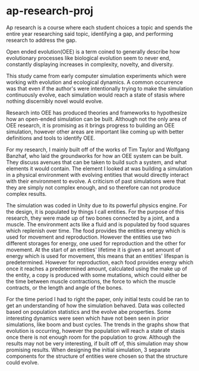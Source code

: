 # ap-research-proj

Ap research is a course where each student choices a topic and spends the entire year researching said topic, identifying a gap, and performing research to address the gap.

Open ended evolution(OEE) is a term coined to generally describe how evolutionary processes like biological evolution seem to never end, constantly displaying increases in complexity, novelty, and diversity.

This study came from early computer simulation experiments which were working with evolution and ecological dynamics. A common occurrence was that even if the author's were intentionally trying to make the simulation continuously evolve, each simulation would reach a state of stasis where nothing discernibly novel would evolve.

Research into OEE has produced theories and frameworks to hypothesize how an open-ended simulation can be built. Although not the only area of OEE research, it is promising as it brings progress to building an OEE simulation, however other areas are important like coming up with better definitions and tools to identify OEE.

For my research, I mainly built off of the works of Tim Taylor and Wolfgang Banzhaf, who laid the groundworks for how an OEE system can be built. They discuss avenues that can be taken to build such a system, and what elements it would contain. The element I looked at was building a simulation in a physical environment with evolving entities that would directly interact with their environment to evolve. A criticism of past simulations were that they are simply not complex enough, and so therefore can not produce complex results.

The simulation was coded in Unity due to its powerful physics engine. For the design, it is populated by things I call entities. For the purpose of this research, they were made up of two bones connected by a joint, and a muscle. The environment acts like a fluid and is populated by food squares which replenish over time. The food provides the entities energy which is used for movement and reproduction. However the entities use two different storages for energy, one used for reproduction and the other for movement. At the start of an entities' lifetime it is given a set amount of energy which is used for movement, this means that an entities' lifespan is predetermined. However for reproduction, each food provides energy which once it reaches a predetermined amount, calculated using the make up of the entity, a copy is produced with some mutations, which could either be the time between muscle contractions, the force to which the muscle contracts, or the length and angle of the bones.

For the time period I had to right the paper, only initial tests could be ran to get an understanding of how the simulation behaved. Data was collected based on population statistics and the evolve abe properties. Some interesting dynamics were seen which have not been seen in prior simulations, like boom and bust cycles. The trends in the graphs show that evolution is occurring, however the population will reach a state of stasis once there is not enough room for the population to grow.
Although the results may not be very interesting, if built off of, this simulation may show promising results. When designing the initial simulation, 3 separate components for the structure of entities were chosen so that the structure could evolve.

